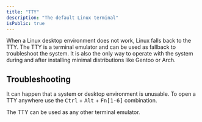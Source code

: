 ```yaml
---
title: "TTY"
description: "The default Linux terminal"
isPublic: true
---
```


When a Linux desktop environment does not work, Linux falls back to the TTY.
The TTY is a terminal emulator and can be used as fallback to troubleshoot the
system. It is also the only way to operate with the system during and after
installing minimal distributions like Gentoo or Arch.

## Troubleshooting
It can happen that a system or desktop environment is unusable. To open a
TTY anywhere use the <kbd>Ctrl</kbd> + <kbd>Alt</kbd> + <kbd>Fn\[1-6\]</kbd>
combination.

The TTY can be used as any other terminal emulator.
